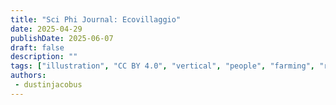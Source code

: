 ```yaml
---
title: "Sci Phi Journal: Ecovillaggio"
date: 2025-04-29
publishDate: 2025-06-07
draft: false
description: ""
tags: ["illustration", "CC BY 4.0", "vertical", "people", "farming", "robots"]
authors:
 - dustinjacobus
---
```

